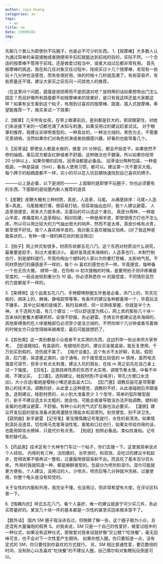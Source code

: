 ```yaml
---
author: Jaye Huang
categories: av
tags:
  - av
title: sm
date: 19990101
img:
---
```


先聊几个我认为即使你不玩圈子，也是必不可少的东西。 1.【按摩棒】大多数人认为通过简单的亲密接触或者随便用手扣扣就能达到前戏的目的，实际不然。一个合适的按摩棒不管用于前戏，还是做爱过程当中，或者大战过后都非常有用。
首先按摩棒的挑选，我在和几任对象交往过程中，陆续买过十几个按摩棒，发现有一些玩十几分钟也没感觉，而有些很好用，快的时候十几秒就高潮了。有些容易坏，有些质量还不错，建议大家买之前先问一问其他人的推荐。

（在这里问个问题，跳蛋是放阴蒂而不是阴道对吧？放阴蒂的话如果想带出门怎么固定？而且好像所有跳蛋都不如按摩棒来的效果好，是只有我这样还是大家都这样？如果有女生看到这个帖子，有用到过喜欢的按摩棒、跳蛋、插入式按摩棒，希望能推荐一下，我买来试一下效果）

2.【眼罩】几乎所有女孩，在带上眼罩前后，差别都是巨大的，把双眼蒙住，对她们来说接下来的一切都充满了未知与刺激。如果没用过的建议赶紧试试。
对于眼罩的推荐，我建议买绑带类型的，一种真丝的，一种法兰绒的。黑色为主，不需要花里胡哨，当然如果你们对角色扮演或者拍摄感兴趣，好看的也能常备几个。

3.【润滑油】即使女人都是水做的，做爱 20 分钟后，都会开始变干。如果依然不停的抽插，事后双方都会红肿或者不舒服。这种做法也不健康。所以如果你经常 20 分钟以上，如果你懒的前戏，润滑油都是必备品。
润滑油分两种包装，一种是瓶装，一种是袋装（5ml），看各人使用习惯，都可以。建议第一次不要买大瓶，每个牌子的粘稠度都不一样，买小的可以在入坑前期快速找到自己喜欢的牌子。

———以上是必备，以下是进阶———
上面聊的是即使不玩圈子，你也必须要有的东西，下面聊的是给圈内新人推荐的道具

1.【皮鞭】皮鞭大概有三种材质，真皮，人造革，马尾。
从痛感排序：马尾>人造革>真皮。
马尾极难打理，很容易打结，但容易抽出血印，我个人建议避雷。
人造革很便宜，用多大力就多疼。买着玩的可以选这个凑合。
真皮分两种，一种是山羊皮，疼痛度和人造革相似，相对较硬，一种是绵羊皮，即使很用力打也不怎么疼，所以可以用比较大的力气抽出很大的响声，然而不是太疼。真皮价格有点贵，甚至很不好找。我个人喜欢绵羊皮的，我对象又喜欢被抽又怕疼。(对了我这种是面条状的，，有种一缕一缕的麻花状的我没用过)

2.【拍子】网上样式有很多，材质形状都五花八门。这个东西对材质没什么讲究，最重要是趁手，别过大或者过小。
最好是真皮夹海绵的，人造革也行，木制竹制也行，别是塑料就行，毕竟你掏出个塑料的人家以为你要打苍蝇，太影响气氛。不同材质拍打的痛感是不一样的，每个 m 喜欢的感觉也不一样。毕竟便宜，每种备一个也无伤大雅。
顺带一提，在你和 m 初次接触的时候，是要用拍子测评疼痛接受度的。一般会由轻到重分为 10 级。你必须熟悉你 m 的接受度，不同情形惩罚的力度都是不一样的。

3.【束缚带】这个品类五花八门，手铐脚铐脖圈五件套是必备，吊门上的，吊天花板的，绑床上的，麻绳，静电胶带等等。有条件的建议各种都备用一个，毕竟玩法不嫌多。
其中比较难的是绳艺，耗时且麻烦，但一旦熟练掌握，你就是半个大神。
关于选购方面，有几个建议：一切以舒适度为核心，网上卖的那些几十块一百来块的套餐大都硬邦邦，会很不舒服，务必避雷。手铐五件套建议选夹海绵的，其他束缚类的在人体接触部位必须至少是法兰绒的，不然你绑个几分钟或者吊着做的时候女方只会觉得越来越难受，最后可能就想扔了。

4.【其他类】这一类别都是小众或者不太实用的东西，这边列举一些出来供大家参考。
【低温蜡烛】，有盒装的，有蜡烛形态的，建议买金属盒装，能反复使用，千万别买到假的，烫伤就不美了。
【电疗设备】，这个有点不太好聊，乳贴，假阳具，肛门塞，尿道塞之类的，由于通电，对于接受度比较低的 m 慎用，虽然电流强度可调节，但多少有点太刺激，建议入坑的朋友，在给 m 用之前先在自己身上试一下强度。
【羽毛】，这类挠痒性质的东西不太实用，调情节奏太慢，中看不中用，不建议买。
【口塞】，选购建议，硅胶材质(不会咯牙)，带孔(方便口水流出)，大小合适(看她是樱桃小嘴还是血盆大口)。
【肛门塞】调教后庭花是项需要耐心的技术活。调教的好，从此爱上这种感觉，调教的不好，从此谁碰她后亭跟谁急。选购建议，硅胶材质的，从小到大准备至少 3 个型号，简单的弧形椎型就行，新手不建议选太长太粗的，她会怕，可能会直接导致没办法开始调教。塑料和金属的也建议避雷，不舒服。有种小众的充气式扩肛器也没必要买。
【灌肠】建议开发后庭的朋友准备点医用灌肠生理盐水和润滑剂。别贪便宜，别不讲卫生。
【窥阴器】新手避雷
【记号笔】某宝搜情趣记号笔就行，水性的易清洗。如果情到深处没道具，切勿用马克笔等油性笔，眉笔和口红也行，如果女伴给你用的话，也能用卸妆水擦掉，只是代价有点贵。
【贴纸】拍照必备品，类似纹身贴。记号笔的替代品。

5.【药品类】技术区有个大神专门写过一个帖子，你们去搜一下。这里我简单说点个人经验。
内用的有三种，治阳痿的，治早泄的，和双效。没吃过的建议半粒起步，觉得效果不够再试一整粒，过量服用很容易射不出。而且吃了基本百分百头疼。
外用的我就知道一种，都是麻醉类型的。包装分为喷剂和湿巾。湿巾可能就更方便些。个人建议，没用过的人，少喷点，喷完后等几分钟就冲洗掉。过量使用，你整个龟头是没有知觉的。

关于女性的内服和外用，我完全不懂，也没用过，但非常希望有大佬，在评论区科普一下。

6.【情趣内衣】样式五花八门，看个人喜好，唯一的建议就是宁可少买几件，务必买质量好的。某宝几十块一件的基本都是一次性的甚至买回来根本穿不了。

【题外话】
国内 SM 圈子我没进去过，但稍微了解一些，这个圈子极为小众，且还混有大量骗炮的假男 S。对我来说，SM 只是一个自己的性爱好，做爱过程中的一种仪式，如果没有这种仪式，那做爱对我来说就好像“交公粮”/“吃快餐”，毫无回味可言，也不会对下一次性爱产生期待。
如果你想入圈，你只要知道一点，没有定式的 SM，你只要找到你喜欢的方式就行。
另，SM 相比普通性爱，要花数倍的时间，没有耐心以及喜欢“吃快餐”的不建议入圈。自己偶尔和对象瞎玩玩倒是可以。
